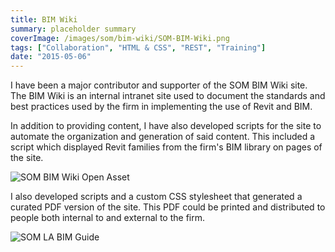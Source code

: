 ```yaml
---
title: BIM Wiki
summary: placeholder summary
coverImage: /images/som/bim-wiki/SOM-BIM-Wiki.png
tags: ["Collaboration", "HTML & CSS", "REST", "Training"]
date: "2015-05-06"
---
```


I have been a major contributor and supporter of the SOM BIM Wiki site. The BIM Wiki is an internal intranet site used to document the standards and best practices used by the firm in implementing the use of Revit and BIM.

In addition to providing content, I have also developed scripts for the site to automate the organization and generation of said content. This included a script which displayed Revit families from the firm's BIM library on pages of the site.

![SOM BIM Wiki Open Asset](/images/som/bim-wiki/SOM-BIM-Wiki-Open-Asset.png)

I also developed scripts and a custom CSS stylesheet that generated a curated PDF version of the site. This PDF could be printed and distributed to people both internal to and external to the firm.

![SOM LA BIM Guide](/images/som/bim-wiki/SOM-LA-BIM-Guide.png)
